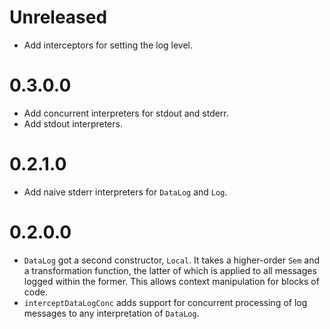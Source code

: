 # Unreleased

* Add interceptors for setting the log level.

# 0.3.0.0

* Add concurrent interpreters for stdout and stderr.
* Add stdout interpreters.

# 0.2.1.0

* Add naive stderr interpreters for `DataLog` and `Log`.

# 0.2.0.0

* `DataLog` got a second constructor, `Local`. It takes a higher-order `Sem` and a transformation function, the latter
  of which is applied to all messages logged within the former.
  This allows context manipulation for blocks of code.
* `interceptDataLogConc` adds support for concurrent processing of log messages to any interpretation of `DataLog`.
